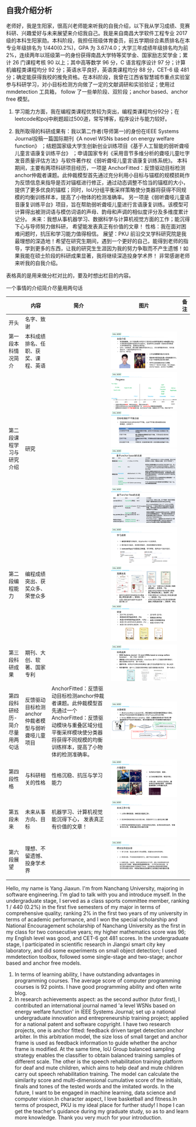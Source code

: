 自我介绍分析
-------

老师好，我是生阳家，很高兴老师能来听我的自我介绍，以下我从学习成绩、竞赛科研、兴趣爱好与未来展望来介绍我自己。我是来自南昌大学软件工程专业 2017 级的本科生阳家勋。本科阶段，我担任班级体育委员，前五学期综合素质排名在本专业年级排名为 1/440(0.2%)，GPA 为 3.67/4.0；大学三年成绩年级排名均为前2%，连续两年以班级第一的身份获得南昌大学特等奖学金、国家励志奖学金；累计 26 门课程考核 90 以上；其中高等数学 96 分，C 语言程序设计 97 分；计算机编程类课程均分 92 分；英语水平良好，英语类课程均分 88 分，CET-6 级 481 分；确定能获得我校的推免资格。在本科阶段，我曾在江西省智慧城市重点实验室参与科研学习，对小目标检测方向做了一定的文献调研和实验验证；使用过 mmdetection 工具箱， follow 了一些单阶段、双阶段；anchor based、anchor free 模型。
1. 学习能力方面，我在编程类课程优势较为突出，编程类课程均分92分；在leetcode和poj中刷题超过500道，常写博客，程序设计与能力较好。

2. 我所取得的科研成果有：我以第二作者(导师第一)的身份在IEEE Systems Journal投稿一篇国际期刊《A novel WSNs based on energy welfare function》 ；结题国家级大学生创新创业训练项目《基于人工智能的弱听聋哑儿童言语康复训练平台》 ；申请国家专利《采用音节多维分析的聋哑儿童吐字发音质量评估方法》与软件著作权《弱听聋哑儿童言语康复训练系统》。
本科期间，主要有两项科研项目经历，一项是 AnchorFitted：反馈驱动目标检测anchor仲裁者课题。此仲裁模型首先通过充分利用小目标与锚框的规模损耗作为反馈信息来指导是否对锚框进行修正，通过动态调整不恰当的锚框的大小，提供了更多优良的锚框；同时，IoU分组平衡采样策略使分类器将获得不同规模的均衡训练样本，提高了小物体的检测准确率。 
另一项是《弱听聋哑儿童语音康复训练平台》项目，旨在帮助弱听聋哑儿童进行言语康复训练。该模型可计算得出被测词语与模仿词语的声母、韵母和声调的相似度评分及多维度累计记分。
  未来：我想从事机器学习、数据科学与计算机视觉方面的工作；能沉得下心与导师努力做科研， 希望能发表真正有价值的文章！
  性格：我在面对困难问题时，抗压和学习能力值得相信。
  展望：PKU 前沿交叉学科研究院是我最理想的深造地！希望在研究生期间，遇到一个更好的自己，能得到老师的指导，学到更多的东西，让我的研究生生涯因为我的努力争取而不产生遗憾！如果我能在硕士阶段的科研成果显著，我将继续深造投身学术界！
  非常感谢老师来听我的自我介绍。

  

  表格真的是用来做分栏对比的，要及时想出栏目的内容。

  一个事情的介绍简介尽量用两句话 



||内容|简介|图片|备注|
|-|-|-|-|-|
|开头|名字、致谢||||
|第一段本科情况简介|本科成绩排名、任职、获奖、课程、英语||<img src = "../阳家勋PPT/幻灯片6.PNG">||
|第二段课程学习与研究介绍|研究||<img src = "../阳家勋PPT/幻灯片11.PNG"> <img src = "../阳家勋PPT/幻灯片12.PNG"> <img src = "../阳家勋PPT/幻灯片13.PNG"> <img src = "../阳家勋PPT/幻灯片14.PNG">||
|第二段编程能力|编程成绩突出、获奖众多、荣誉众多||<img src = "../阳家勋PPT/幻灯片9.PNG"> <img src = "../阳家勋PPT/幻灯片29.PNG"> <img src = "../阳家勋PPT/幻灯片28.PNG">||
|第三段科研成果|期刊、大创、软著、国家专利||<img src = "../阳家勋PPT/幻灯片27.PNG">||
|第四段科研经历-简介尽量用两句话|反馈驱动目标检测anchor仲裁者模型与弱听聋哑儿童项目|AnchorFitted：反馈驱动目标检测anchor仲裁者课题。此仲裁模型首先通过一个AnchorFitted：反馈驱动模块与重叠区域分组平衡采样模块使分类器将获得不同规模的均衡训练样本，提高了小物体的检测准确率。|<img src = "../阳家勋PPT/幻灯片19.PNG">||
|第四段性格|与科研相关的性格|性格沉稳、抗压与学习能力|<img src = "../阳家勋PPT/幻灯片31.PNG">||
|第五段未来|未来从事方向、目标|机器学习、计算机视觉能沉得下心， 发表真正有价值的文章！|<img src = "../阳家勋PPT/幻灯片33.PNG">||
|第六段展望|理想、不留遗憾、投身学术界||<img src = "../阳家勋PPT/幻灯片34.PNG">||




Hello, my name is Yang Jiaxun. I'm from Nanchang University, majoring in software engineering. I'm glad to talk with you and introduce myself. In the undergraduate stage, I served as a class sports committee member, ranking 1 / 440 (0.2%) in the first five semesters of my major in terms of comprehensive quality; ranking 2% in the first two years of my university in terms of academic performance, and I won the special scholarship and National Encouragement scholarship of Nanchang University as the first in my class for two consecutive years; my higher mathematics score was 96; my English level was good, and CET-6 got 481 scores. In the undergraduate stage, I participated in scientific research in Jiangxi smart city key laboratory, and did some experiments on small object detection; I used mmdetection toolbox, followed some single-stage and two-stage; anchor based and anchor free models.
1. In terms of learning ability, I have outstanding advantages in programming courses. The average score of computer programming courses is 92 points. I have good programming ability and often write blog.
2. In research achievements aspect: as the second author (tutor first), I contributed an international journal named 'a level WSNs based on energy welfare function' in IEEE Systems Journal; set up a national undergraduate innovation and entrepreneurship training project; applied for a national patent and software copyright.
I have two research projects, one is anchor fitted: feedback driven target detection anchor arbiter. In this arbitration model, the size loss of small target and anchor frame is used as feedback information to guide whether the anchor frame is modified. At the same time, IoU Group balanced sampling strategy enables the classifier to obtain balanced training samples of different scale.
The other is the speech rehabilitation training platform for deaf and mute children, which aims to help deaf and mute children carry out speech rehabilitation training. The model can calculate the similarity score and multi-dimensional cumulative score of the initials, finals and tones of the tested words and the imitated words.
In the future, I want to be engaged in machine learning, data science and computer vision.In character aspect, I love basketball and fitness.In terms of prospect, PKU is my ideal place for further study! I hope I can get the teacher's guidance during my graduate study, so as to and learn more knowledge.
Thank you very much for your introduction.